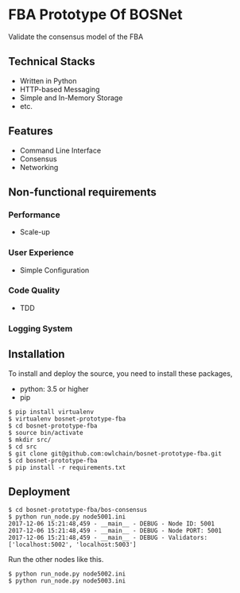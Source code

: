 # FBA Prototype Of BOSNet

Validate the consensus model of the FBA

## Technical Stacks

- Written in Python
- HTTP-based Messaging
- Simple and In-Memory Storage
- etc.

## Features

- Command Line Interface
- Consensus
- Networking

## Non-functional requirements

### Performance
- Scale-up

### User Experience

- Simple Configuration

### Code Quality
- TDD

### Logging System

## Installation

To install and deploy the source, you need to install these packages,

 - python: 3.5 or higher
 - pip

```
$ pip install virtualenv
$ virtualenv bosnet-prototype-fba
$ cd bosnet-prototype-fba
$ source bin/activate
$ mkdir src/
$ cd src
$ git clone git@github.com:owlchain/bosnet-prototype-fba.git
$ cd bosnet-prototype-fba
$ pip install -r requirements.txt
```

## Deployment

```
$ cd bosnet-prototype-fba/bos-consensus
$ python run_node.py node5001.ini
2017-12-06 15:21:48,459 - __main__ - DEBUG - Node ID: 5001
2017-12-06 15:21:48,459 - __main__ - DEBUG - Node PORT: 5001
2017-12-06 15:21:48,459 - __main__ - DEBUG - Validators: ['localhost:5002', 'localhost:5003']
```

Run the other nodes like this.
```
$ python run_node.py node5002.ini
$ python run_node.py node5003.ini
```
